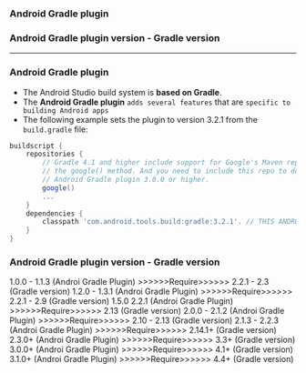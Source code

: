 ### Android Gradle plugin
### Android Gradle plugin version - Gradle version 

--------------------------------------------------------------------

### Android Gradle plugin

- The Android Studio build system is **based on Gradle**.
- The **Android Gradle plugin** `adds several features` that are `specific to building Android apps`
- The following example sets the plugin to version 3.2.1 from the `build.gradle` file:

```gradle
buildscript {
    repositories {
        // Gradle 4.1 and higher include support for Google's Maven repo using
        // the google() method. And you need to include this repo to download
        // Android Gradle plugin 3.0.0 or higher.
        google()
        ...
    }
    dependencies {
        classpath 'com.android.tools.build:gradle:3.2.1'. // THIS ANDROID PROJECT USE GRADEL PLUGIN 3.2.1
    }
}
```

### Android Gradle plugin version - Gradle version 

1.0.0 - 1.1.3 (Androi Gradle Plugin) >>>>>>Require>>>>>> 2.2.1 - 2.3 (Gradle version)
1.2.0 - 1.3.1 (Androi Gradle Plugin) >>>>>>Require>>>>>> 2.2.1 - 2.9 (Gradle version)
1.5.0	2.2.1 (Androi Gradle Plugin) >>>>>>Require>>>>>> 2.13 (Gradle version)
2.0.0 - 2.1.2 (Androi Gradle Plugin) >>>>>>Require>>>>>> 2.10 - 2.13 (Gradle version)
2.1.3 - 2.2.3 (Androi Gradle Plugin) >>>>>>Require>>>>>> 2.14.1+ (Gradle version)
2.3.0+ (Androi Gradle Plugin) >>>>>>Require>>>>>> 3.3+ (Gradle version)
3.0.0+ (Androi Gradle Plugin) >>>>>>Require>>>>>> 4.1+ (Gradle version)
3.1.0+ (Androi Gradle Plugin) >>>>>>Require>>>>>> 4.4+ (Gradle version)
